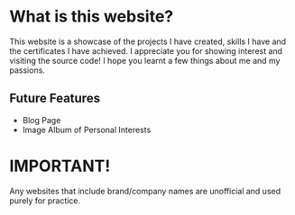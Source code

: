 # What is this website?

This website is a showcase of the projects I have created, skills I have and the certificates I have achieved.
I appreciate you for showing interest and visiting the source code! I hope you learnt a few things about me and my passions. 

## Future Features
+ Blog Page
+ Image Album of Personal Interests

# IMPORTANT!
Any websites that include brand/company names are unofficial and used purely for practice. 
